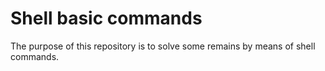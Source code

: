 # Shell basic commands

The purpose of this repository is to solve some remains by means of shell commands.
